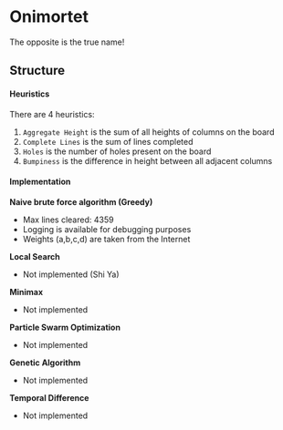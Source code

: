 # Onimortet
The opposite is the true name!

## Structure
#### Heuristics
There are 4 heuristics:

1. `Aggregate Height` is the sum of all heights of columns on the board
1. `Complete Lines` is the sum of lines completed
1. `Holes` is the number of holes present on the board
1. `Bumpiness` is the difference in height between all adjacent columns

#### Implementation
**Naive brute force algorithm (Greedy)** 

* Max lines cleared: 4359
* Logging is available for debugging purposes
* Weights (a,b,c,d) are taken from the Internet

**Local Search**

* Not implemented (Shi Ya)

**Minimax**

* Not implemented

**Particle Swarm Optimization**

* Not implemented

**Genetic Algorithm**

* Not implemented

**Temporal Difference**

* Not implemented
